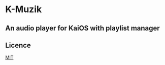 # K-Muzik

## An audio player for KaiOS with playlist manager

## Licence

[MIT](https://opensource.org/licenses/MIT)

